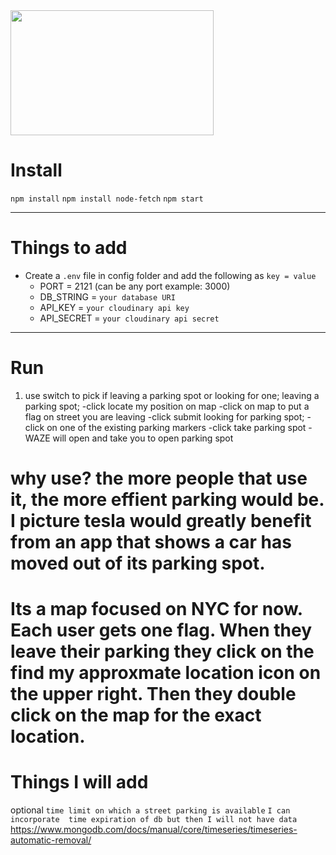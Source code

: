 <section>
  <img src="https://media.giphy.com/media/1wQykuBTRCiA2QP8ut/giphy.gif" width="325" height="200"/>
</section>


# Install

`npm install`
`npm install node-fetch`
`npm start`

---

# Things to add

- Create a `.env` file in config folder and add the following as `key = value`
  - PORT = 2121 (can be any port example: 3000)
  - DB_STRING = `your database URI`
   - API_KEY = `your cloudinary api key`
  - API_SECRET = `your cloudinary api secret`
 
---

# Run
1) use switch to pick if leaving a parking spot or looking for one;
leaving a parking spot;
-click locate my position on map
-click on map to put a flag on street you are leaving
-click submit
looking for parking spot;
-click on one of the existing parking markers
-click take parking spot
-WAZE  will open and take you to open parking spot

# why use? the more people that use it, the more effient parking would be. I picture tesla would greatly benefit from an app that shows a car has moved out of its parking spot.
# Its a map focused on NYC for now. Each user gets one flag. When they leave their parking they click on the find my approxmate location icon on the upper right. Then they double click on the map for the exact location. 

# Things I will add
optional
`time limit on which a street parking is available`
`I can incorporate  time expiration of db but then I will not have data`
https://www.mongodb.com/docs/manual/core/timeseries/timeseries-automatic-removal/




